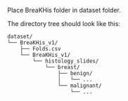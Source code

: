Place BreaKHis folder in dataset folder.

The directory tree should look like this:

```
dataset/
└── BreaKHis_v1/
    ├── Folds.csv
    └── BreaKHis_v1/
        └── histology_slides/
            └── breast/
                ├── benign/
                │   └── ...
                └── malignant/
                    └── ...
```

